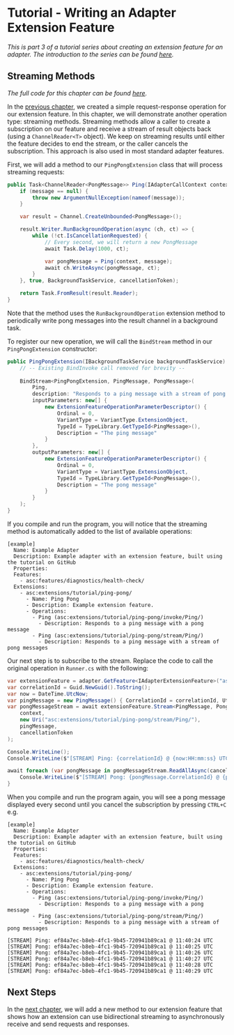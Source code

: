 # Tutorial - Writing an Adapter Extension Feature

_This is part 3 of a tutorial series about creating an extension feature for an adapter. The introduction to the series can be found [here](00-Introduction.md)._


## Streaming Methods

_The full code for this chapter can be found [here](/examples/tutorials/writing-an-extension-feature/chapter-03)._

In the [previous chapter](02-Extension_Methods.md), we created a simple request-response operation for our extension feature. In this chapter, we will demonstrate another operation type: streaming methods. Streaming methods allow a caller to create a subscription on our feature and receive a stream of result objects back (using a `ChannelReader<T>` object). We keep on streaming results until either the feature decides to end the stream, or the caller cancels the subscription. This approach is also used in most standard adapter features.

First, we will add a method to our `PingPongExtension` class that will process streaming requests:

```csharp
public Task<ChannelReader<PongMessage>> Ping(IAdapterCallContext context, PingMessage message, CancellationToken cancellationToken) {
    if (message == null) {
        throw new ArgumentNullException(nameof(message));
    }

    var result = Channel.CreateUnbounded<PongMessage>();

    result.Writer.RunBackgroundOperation(async (ch, ct) => {
        while (!ct.IsCancellationRequested) {
            // Every second, we will return a new PongMessage
            await Task.Delay(1000, ct);

            var pongMessage = Ping(context, message);
            await ch.WriteAsync(pongMessage, ct);
        }
    }, true, BackgroundTaskService, cancellationToken);

    return Task.FromResult(result.Reader);
}
```

Note that the method uses the `RunBackgroundOperation` extension method to periodically write pong messages into the result channel in a background task.

To register our new operation, we will call the `BindStream` method in our `PingPongExtension` constructor:

```csharp
public PingPongExtension(IBackgroundTaskService backgroundTaskService) : base(backgroundTaskService) {
    // -- Existing BindInvoke call removed for brevity --
    
    BindStream<PingPongExtension, PingMessage, PongMessage>(
        Ping,
        description: "Responds to a ping message with a stream of pong messages",
        inputParameters: new[] {
            new ExtensionFeatureOperationParameterDescriptor() {
                Ordinal = 0,
                VariantType = VariantType.ExtensionObject,
                TypeId = TypeLibrary.GetTypeId<PingMessage>(),
                Description = "The ping message"
            }
        },
        outputParameters: new[] {
            new ExtensionFeatureOperationParameterDescriptor() {
                Ordinal = 0,
                VariantType = VariantType.ExtensionObject,
                TypeId = TypeLibrary.GetTypeId<PongMessage>(),
                Description = "The pong message"
            }
        }
    );
}
```

If you compile and run the program, you will notice that the streaming method is automatically added to the list of available operations:

```
[example]
  Name: Example Adapter
  Description: Example adapter with an extension feature, built using the tutorial on GitHub
  Properties:
  Features:
    - asc:features/diagnostics/health-check/
  Extensions:
    - asc:extensions/tutorial/ping-pong/
      - Name: Ping Pong
      - Description: Example extension feature.
      - Operations:
        - Ping (asc:extensions/tutorial/ping-pong/invoke/Ping/)
          - Description: Responds to a ping message with a pong message
        - Ping (asc:extensions/tutorial/ping-pong/stream/Ping/)
          - Description: Responds to a ping message with a stream of pong messages
```

Our next step is to subscribe to the stream. Replace the code to call the original operation in `Runner.cs` with the following:

```csharp
var extensionFeature = adapter.GetFeature<IAdapterExtensionFeature>("asc:extensions/tutorial/ping-pong/");
var correlationId = Guid.NewGuid().ToString();
var now = DateTime.UtcNow;
var pingMessage = new PingMessage() { CorrelationId = correlationId, UtcTime = now };
var pongMessageStream = await extensionFeature.Stream<PingMessage, PongMessage>(
    context,
    new Uri("asc:extensions/tutorial/ping-pong/stream/Ping/"),
    pingMessage,
    cancellationToken
);

Console.WriteLine();
Console.WriteLine($"[STREAM] Ping: {correlationId} @ {now:HH:mm:ss} UTC");

await foreach (var pongMessage in pongMessageStream.ReadAllAsync(cancellationToken)) {
    Console.WriteLine($"[STREAM] Pong: {pongMessage.CorrelationId} @ {pongMessage.UtcTime:HH:mm:ss} UTC");
}
```

When you compile and run the program again, you will see a pong message displayed every second until you cancel the subscription by pressing `CTRL+C` e.g.

```
[example]
  Name: Example Adapter
  Description: Example adapter with an extension feature, built using the tutorial on GitHub
  Properties:
  Features:
    - asc:features/diagnostics/health-check/
  Extensions:
    - asc:extensions/tutorial/ping-pong/
      - Name: Ping Pong
      - Description: Example extension feature.
      - Operations:
        - Ping (asc:extensions/tutorial/ping-pong/invoke/Ping/)
          - Description: Responds to a ping message with a pong message
        - Ping (asc:extensions/tutorial/ping-pong/stream/Ping/)
          - Description: Responds to a ping message with a stream of pong messages

[STREAM] Ping: ef84a7ec-b8eb-4fc1-9b45-720941b89ca1 @ 11:40:24 UTC
[STREAM] Pong: ef84a7ec-b8eb-4fc1-9b45-720941b89ca1 @ 11:40:25 UTC
[STREAM] Pong: ef84a7ec-b8eb-4fc1-9b45-720941b89ca1 @ 11:40:26 UTC
[STREAM] Pong: ef84a7ec-b8eb-4fc1-9b45-720941b89ca1 @ 11:40:27 UTC
[STREAM] Pong: ef84a7ec-b8eb-4fc1-9b45-720941b89ca1 @ 11:40:28 UTC
[STREAM] Pong: ef84a7ec-b8eb-4fc1-9b45-720941b89ca1 @ 11:40:29 UTC
```


## Next Steps

In the [next chapter](04-Duplex_Streaming_Methods.md), we will add a new method to our extension feature that shows how an extension can use bidirectional streaming to asynchronously receive and send requests and responses.
